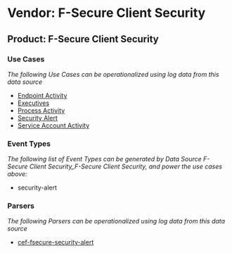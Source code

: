 Vendor: F-Secure Client Security
================================
Product: F-Secure Client Security
---------------------------------

### Use Cases

_The following Use Cases can be operationalized using log data from this data source_

* [Endpoint Activity](usecase_endpoint_activity.md)
* [Executives](usecase_executives.md)
* [Process Activity](usecase_process_activity.md)
* [Security Alert](usecase_security_alert.md)
* [Service Account Activity](usecase_service_account_activity.md)


### Event Types

_The following list of Event Types can be generated by Data Source F-Secure Client Security_F-Secure Client Security, and power the use cases above:_

- security-alert


### Parsers

_The following Parsers can be operationalized using log data from this data source_

* [cef-fsecure-security-alert](parserContent_cef-fsecure-security-alert.md)

